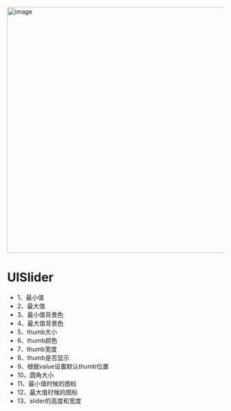 <img width="571" alt="image" src="https://github.com/522011796/UISlider/assets/36726234/bbc5d471-ec05-4f65-bcbc-bca80e1960f1">



# UISlider
- 1、最小值
- 2、最大值
- 3、最小值背景色
- 4、最大值背景色
- 5、thumb大小
- 6、thumb颜色
- 7、thumb宽度
- 8、thumb是否显示
- 9、根据value设置默认thumb位置
- 10、圆角大小
- 11、最小值时候的图标
- 12、最大值时候的图标
- 13、slider的高度和宽度
